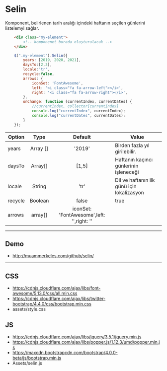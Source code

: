 # Selin

Komponent, belirlenen tarih aralığı içindeki haftanın seçilen günlerini listelemyi sağlar.

```html
    <div class="my-element">
        <!-- komponenet burada oluşturulacak -->
    </div>
```
```js
    $(".my-element").Selin({ 
        years: [2019, 2020, 2021],
        daysTo:[2,3],
        locale:'tr',
        recycle:false,
		arrows: {
			iconSet: 'FontAwesome',
			left: '<i class="fa fa-arrow-left"></i>',
			right: '<i class="fa fa-arrow-right"></i>',
		},
		onChange: function (currentIndex, currentDates) {
			//currentIndex, collector[currentIndex]
			console.log("currentIndex", currentIndex);
			console.log("currentDates", currentDates);
		}
    }); 


```
|Option | Type | Default | Value |
|---|:---:|:---:|---|
|years  | Array []  | '2019'    | Birden fazla yıl girilebilir. |
|daysTo | Array[]   | [1,5]     | Haftanın kaçıncı günlerinin işleneceği|
|locale | String    | 'tr'      | Dil ve haftanın ilk  günü için lokalizasyon|
|recycle| Boolean   | false     | true |false|
|arrows | array[] 	| iconSet: 'FontAwesome',left: '<i class="fa fa-arrow-left"></i>',right: '<i class="fa fa-arrow-right"></i>'|
				

---

## Demo 
 - http://muammerkeles.com/github/selin/ 

---

## CSS

*   https://cdnjs.cloudflare.com/ajax/libs/font-awesome/5.13.0/css/all.min.css
*   https://cdnjs.cloudflare.com/ajax/libs/twitter-bootstrap/4.4.0/css/bootstrap.min.css
*   assets/style.css

## JS 
*   https://cdnjs.cloudflare.com/ajax/libs/jquery/3.5.1/jquery.min.js
*   https://cdnjs.cloudflare.com/ajax/libs/popper.js/1.12.3/umd/popper.min.js
*    https://maxcdn.bootstrapcdn.com/bootstrap/4.0.0-beta/js/bootstrap.min.js
*   Assets/selin.js
